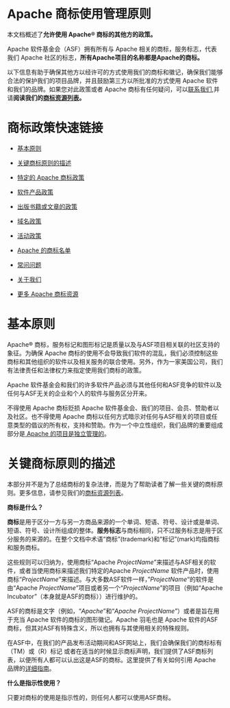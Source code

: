 # Apache 商标使用管理原则

本文档概述了**允许使用 Apache® 商标的其他方的政策。**

Apache 软件基金会（ASF）拥有所有与 Apache 相关的商标，服务标志，代表我们 Apache 社区的标志，**所有Apache项目的名称都是Apache的商标。**

以下信息有助于确保其他方以经许可的方式使用我们的商标和徽记，确保我们能够合法的保护我们的项目品牌，并且鼓励第三方以所批准的方式使用 Apache 软件和我们的品牌。如果您对此政策或者 Apache 商标有任何疑问，可以[联系我们](http://www.apache.org/foundation/marks/contact),并请**阅读我们的[商标资源列表](http://www.apache.org/foundation/marks/resources)。**

# 商标政策快速链接

* [基本原则](#基本原则)

* [关键商标原则的描述](#关键商标原则的描述)

* [特定的 Apache 商标政策](#特定的-Apache-商标政策)

* [软件产品政策](#软件产品政策)

* [出版书籍或文章的政策](#出版书籍和文章的政策)

* [域名政策](#域名政策)

* [活动政策](#活动政策)

* [Apache 的商标名单](#Apache-的商标名单)

* [常问问题](#常问问题)

* [关于我们](#关于我们)

* [更多 Apache 商标资源](#更多-Apache-商标资源)

  

# 基本原则

Apache® 商标，服务标记和图形标记是质量以及与ASF项目相关联的社区支持的象征。为确保 Apache 商标的使用不会导致我们软件的混乱，我们必须控制这些商标和其他组织的软件以及相关服务的联合使用。另外，作为一家美国公司，我们有法律责任和法律权力来指定使用我们商标的政策。

Apache 软件基金会和我们的许多软件产品必须与其他任何和ASF竞争的软件以及任何与ASF无关的企业和个人的软件与服务区分开来。

不得使用 Apache 商标贬损 Apache 软件基金会、我们的项目、会员、赞助者以及社区。也不得使用 Apache 商标以任何方式暗示对任何与ASF相关的项目或任意类型的倡议的所有权，支持和赞助。作为一个中立性组织，我们品牌的重要组成部分是[ Apache 的项目是独立管理的](http://community.apache.org/projectIndependence)。

# 关键商标原则的描述

本部分并不是为了总结商标的复杂法律，而是为了帮助读者了解一些关键的商标原则。更多信息，请参见我们的[商标资源列表](http://www.apache.org/foundation/marks/resources)。

**商标是什么？**

**商标**是用于区分一方与另一方商品来源的一个单词、短语、符号、设计或是单词、短语、符号、设计所组成的整体。**服务标志**与商标相同，只不过服务标志是用于区分服务的来源的。在整个文档中术语“商标”(trademark)和“标记”(mark)均指商标和服务商标。

这些规则可以归纳为，使用商标“Apache *ProjectName*”来描述与ASF相关的软件，或者当使用商标来描述我们特定的Apache *ProjectName* 软件产品时，使用商标“*ProjectName*”来描述。与大多数ASF软件一样，”*ProjectName*“的软件是由“Apache *ProjectName*”项目或者另一个“*ProjectName*”的项目（例如“Apache Incubator”（本身就是ASF的商标））进行维护的。

ASF的商标是文字（例如，“*Apache*”和“*Apache ProjectName*”）或者是旨在用于充当 Apache 软件的商标的图形徽记。Apache 羽毛也是 Apache 软件的ASF商标，但其对ASF有特殊含义，所以也拥有与其使用相关的特殊规则。

在ASF中，在我们的产品发布活动期间和ASF网站上，我们会确保我们的商标标有（TM）或（R）标记 或者在适当的时候显示商标声明，我们提供了ASF商标列表，以便所有人都可以认出这是ASF的商标。这里提供了有关如何引用 Apache 品牌的[详细指南](http://www.apache.org/foundation/marks/guide)。

**什么是指示性使用？**

只要对商标的使用是指示性的，则任何人都可以使用ASF商标。